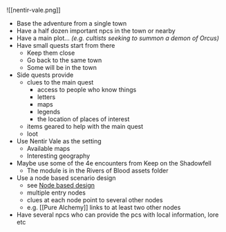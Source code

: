 ![[nentir-vale.png]]

- Base the adventure from a single town
- Have a half dozen important npcs in the town or nearby
- Have a main plot... *(e.g. cultists seeking to summon a demon of Orcus)*
- Have small quests start from there
	- Keep them close
	- Go back to the same town
	- Some will be in the town
- Side quests provide
	- clues to the main quest
		- access to people who know things
		- letters
		- maps
		- legends
		- the location of places of interest
	- items geared to help with the main quest
	- loot
- Use Nentir Vale as the setting
	- Available maps
	- Interesting geography
- Maybe use some of the 4e encounters from Keep on the Shadowfell
	- The module is in the Rivers of Blood assets folder
- Use a node based scenario design
	- see [Node based design](https://thealexandrian.net/wordpress/7985/roleplaying-games/node-based-scenario-design-part-3-inverting-the-three-clue-rule)
	- multiple entry nodes
	- clues at each node point to several other nodes
	- e.g. [[Pure Alchemy]] links to at least two other nodes
- Have several npcs who can provide the pcs with local information, lore etc